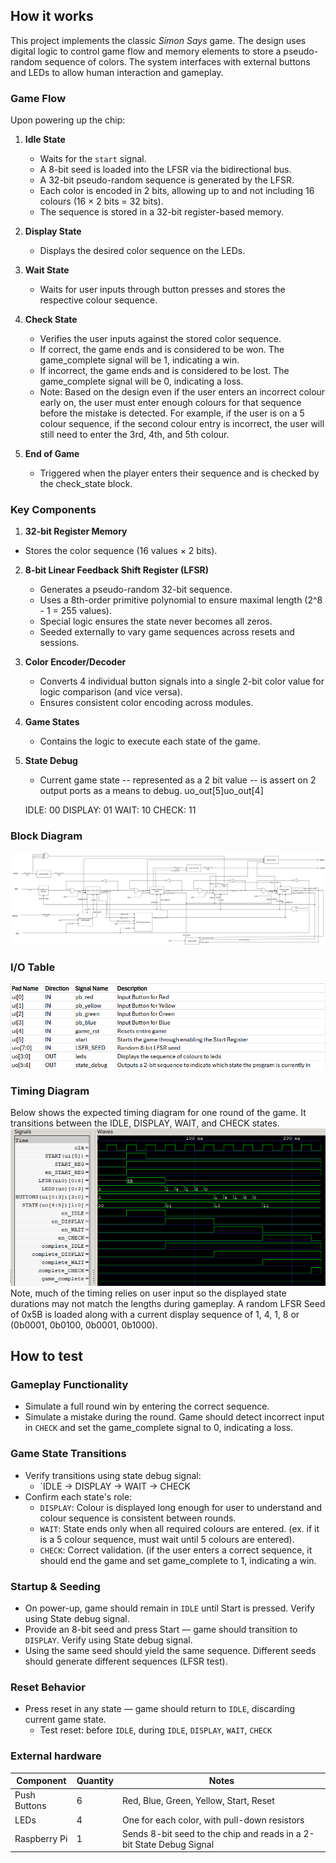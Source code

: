 ## How it works

This project implements the classic _Simon Says_ game. The design uses digital logic to control game flow and memory elements to store a pseudo-random sequence of colors. The system interfaces with external buttons and LEDs to allow human interaction and gameplay.

### Game Flow

Upon powering up the chip:

1. **Idle State**

   - Waits for the `start` signal.
   - A 8-bit seed is loaded into the LFSR via the bidirectional bus.
   - A 32-bit pseudo-random sequence is generated by the LFSR.
   - Each color is encoded in 2 bits, allowing up to and not including 16 colours (16 × 2 bits = 32 bits).
   - The sequence is stored in a 32-bit register-based memory.

2. **Display State**

   - Displays the desired color sequence on the LEDs.

3. **Wait State**

   - Waits for user inputs through button presses and stores the respective colour sequence.

4. **Check State**

   - Verifies the user inputs against the stored color sequence.
   - If correct, the game ends and is considered to be won. The game_complete signal will be 1, indicating a win.
   - If incorrect, the game ends and is considered to be lost. The game_complete signal will be 0, indicating a loss.
   - Note: Based on the design even if the user enters an incorrect colour early on, the user must enter enough colours for that sequence before the mistake is detected. For example, if the user is on a 5 colour sequence, if the second colour entry is incorrect, the user will still need to enter the 3rd, 4th, and 5th colour.

5. **End of Game**
   - Triggered when the player enters their sequence and is checked by the check_state block.

### Key Components

1.  **32-bit Register Memory**

- Stores the color sequence (16 values × 2 bits).

2. **8-bit Linear Feedback Shift Register (LFSR)**

   - Generates a pseudo-random 32-bit sequence.
   - Uses a 8th-order primitive polynomial to ensure maximal length (2^8 - 1 = 255 values).
   - Special logic ensures the state never becomes all zeros.
   - Seeded externally to vary game sequences across resets and sessions.

3. **Color Encoder/Decoder**

   - Converts 4 individual button signals into a single 2-bit color value for logic comparison (and vice versa).
   - Ensures consistent color encoding across modules.

4. **Game States**
   - Contains the logic to execute each state of the game.
5. **State Debug**

   - Current game state -- represented as a 2 bit value -- is assert on 2 output ports as a means to debug.
     uo_out[5]uo_out[4]

   IDLE: 00
   DISPLAY: 01
   WAIT: 10
   CHECK: 11

### Block Diagram

![Block Diagram](SimonSays_BlockDiagram_updated.drawio.png)

### I/O Table

![I/O Table](io_table.png)

### Timing Diagram

Below shows the expected timing diagram for one round of the game. It transitions between the IDLE, DISPLAY, WAIT, and CHECK states.
![Timing Diagram](TimingDiagram.png)<br>
Note, much of the timing relies on user input so the displayed state durations may not match the lengths during gameplay. A random LFSR Seed of 0x5B is loaded along with a current display sequence of 1, 4, 1, 8 or (0b0001, 0b0100, 0b0001, 0b1000).

## How to test

### Gameplay Functionality

- Simulate a full round win by entering the correct sequence.
- Simulate a mistake during the round. Game should detect incorrect input in `CHECK` and set the game_complete signal to 0, indicating a loss.

### Game State Transitions

- Verify transitions using state debug signal:
  - `IDLE → DISPLAY → WAIT → CHECK
- Confirm each state's role:
  - `DISPLAY`: Colour is displayed long enough for user to understand and colour sequence is consistent between rounds.
  - `WAIT`: State ends only when all required colours are entered. (ex. if it is a 5 colour sequence, must wait until 5 colours are entered).
  - `CHECK`: Correct validation. (if the user enters a correct sequence, it should end the game and set game_complete to 1, indicating a win.

### Startup & Seeding

- On power-up, game should remain in `IDLE` until Start is pressed. Verify using State debug signal.
- Provide an 8-bit seed and press Start — game should transition to `DISPLAY`. Verify using State debug signal.
- Using the same seed should yield the same sequence. Different seeds should generate different sequences (LFSR test).

### Reset Behavior

- Press reset in any state — game should return to `IDLE`, discarding current game state.
  - Test reset: before `IDLE`, during `IDLE`, `DISPLAY`, `WAIT`, `CHECK`

### External hardware

| Component    | Quantity | Notes                                                                |
| ------------ | -------- | -------------------------------------------------------------------- |
| Push Buttons | 6        | Red, Blue, Green, Yellow, Start, Reset                               |
| LEDs         | 4        | One for each color, with pull-down resistors                         |
| Raspberry Pi | 1        | Sends 8-bit seed to the chip and reads in a 2-bit State Debug Signal |
